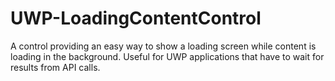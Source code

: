 # UWP-LoadingContentControl
A control providing an easy way to show a loading screen while content is loading in the background. Useful for UWP applications that have to wait for results from API calls.
